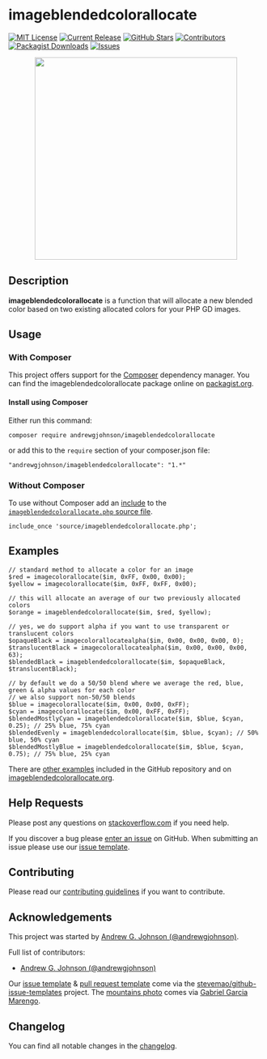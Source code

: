 # imageblendedcolorallocate

[![MIT License](https://img.shields.io/github/license/andrewgjohnson/imageblendedcolorallocate.png)](https://github.com/andrewgjohnson/imageblendedcolorallocate/blob/master/LICENSE)
[![Current Release](https://img.shields.io/github/release/andrewgjohnson/imageblendedcolorallocate.png)](https://github.com/andrewgjohnson/imageblendedcolorallocate/releases)
[![GitHub Stars](https://img.shields.io/github/stars/andrewgjohnson/imageblendedcolorallocate.png)](https://github.com/andrewgjohnson/imageblendedcolorallocate/stargazers)
[![Contributors](https://img.shields.io/github/contributors/andrewgjohnson/imageblendedcolorallocate.png)](https://github.com/andrewgjohnson/imageblendedcolorallocate/graphs/contributors)
[![Packagist Downloads](https://img.shields.io/packagist/dt/andrewgjohnson/imageblendedcolorallocate.png)](https://packagist.org/packages/andrewgjohnson/imageblendedcolorallocate/stats)
[![Issues](https://img.shields.io/github/issues/andrewgjohnson/imageblendedcolorallocate.png)](https://github.com/andrewgjohnson/imageblendedcolorallocate/issues)

<p align="center"><a href="https://imageblendedcolorallocate.org/" title=""><img src="https://imageblendedcolorallocate.org/documentation/imageblendedcolorallocate.org/images/avatar.png" alt="" title="" width="400" id="avatar" /></a></p>

## Description

**imageblendedcolorallocate** is a function that will allocate a new blended color based on two existing allocated colors for your PHP GD images.

## Usage

### With Composer

This project offers support for the [Composer](https://getcomposer.org/) dependency manager.  You can find the imageblendedcolorallocate package online on [packagist.org](https://packagist.org/packages/andrewgjohnson/imageblendedcolorallocate).

#### Install using Composer

Either run this command:

    composer require andrewgjohnson/imageblendedcolorallocate

or add this to the `require` section of your composer.json file:

    "andrewgjohnson/imageblendedcolorallocate": "1.*"

### Without Composer

To use without Composer add an [include](http://php.net/manual/function.include.php) to the [`imageblendedcolorallocate.php` source file](https://raw.githubusercontent.com/andrewgjohnson/imageblendedcolorallocate/master/source/imageblendedcolorallocate.php).

    include_once 'source/imageblendedcolorallocate.php';

## Examples

    // standard method to allocate a color for an image
    $red = imagecolorallocate($im, 0xFF, 0x00, 0x00);
    $yellow = imagecolorallocate($im, 0xFF, 0xFF, 0x00);

    // this will allocate an average of our two previously allocated colors
    $orange = imageblendedcolorallocate($im, $red, $yellow);

    // yes, we do support alpha if you want to use transparent or translucent colors
    $opaqueBlack = imagecolorallocatealpha($im, 0x00, 0x00, 0x00, 0);
    $translucentBlack = imagecolorallocatealpha($im, 0x00, 0x00, 0x00, 63);
    $blendedBlack = imageblendedcolorallocate($im, $opaqueBlack, $translucentBlack);

    // by default we do a 50/50 blend where we average the red, blue, green & alpha values for each color
    // we also support non-50/50 blends
    $blue = imagecolorallocate($im, 0x00, 0x00, 0xFF);
    $cyan = imagecolorallocate($im, 0x00, 0xFF, 0xFF);
    $blendedMostlyCyan = imageblendedcolorallocate($im, $blue, $cyan, 0.25); // 25% blue, 75% cyan
    $blendedEvenly = imageblendedcolorallocate($im, $blue, $cyan); // 50% blue, 50% cyan
    $blendedMostlyBlue = imageblendedcolorallocate($im, $blue, $cyan, 0.75); // 75% blue, 25% cyan

There are [other examples](https://github.com/andrewgjohnson/imageblendedcolorallocate/tree/master/examples) included in the GitHub repository and on [imageblendedcolorallocate.org](https://imageblendedcolorallocate.org/examples/).

## Help Requests

Please post any questions on [stackoverflow.com](https://stackoverflow.com/search?q=imageblendedcolorallocate) if you need help.

If you discover a bug please [enter an issue](https://github.com/andrewgjohnson/imageblendedcolorallocate/issues/new) on GitHub.  When submitting an issue please use our [issue template](https://github.com/andrewgjohnson/imageblendedcolorallocate/blob/master/ISSUE_TEMPLATE.md).

## Contributing

Please read our [contributing guidelines](https://github.com/andrewgjohnson/imageblendedcolorallocate/blob/master/CONTRIBUTING.md) if you want to contribute.

## Acknowledgements

This project was started by [Andrew G. Johnson (@andrewgjohnson)](https://github.com/andrewgjohnson).

Full list of contributors:
 * [Andrew G. Johnson (@andrewgjohnson)](https://github.com/andrewgjohnson)

Our [issue template](https://github.com/andrewgjohnson/imageblendedcolorallocate/blob/master/ISSUE_TEMPLATE.md) & [pull request template](https://github.com/andrewgjohnson/imageblendedcolorallocate/blob/master/PULL_REQUEST_TEMPLATE.md) come via the [stevemao/github-issue-templates](https://github.com/stevemao/github-issue-templates) project. The [mountains photo](https://unsplash.com/photos/qJvpykJ5SKs) comes via [Gabriel Garcia Marengo](https://unsplash.com/@gabrielgm).

## Changelog

You can find all notable changes in the [changelog](https://github.com/andrewgjohnson/imageblendedcolorallocate/blob/master/CHANGELOG.md).
